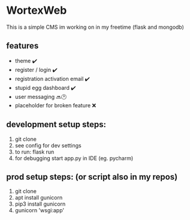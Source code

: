 # WortexWeb
This is a simple CMS im working on in my freetime (flask and mongodb)

## features 
* theme :heavy_check_mark:
* register / login :heavy_check_mark:
* registration activation email :heavy_check_mark:
* stupid egg dashboard :heavy_check_mark:
* user messaging :soon::clock1:
* placeholder for broken feature :x:

## development setup steps:
1. git clone
2. see config for dev settings
3. to run: flask run 
4. for debugging start app.py in IDE (eg. pycharm)


## prod setup steps: (or script also in my repos)
1. git clone
2. apt install gunicorn
3. pip3 install gunicorn
4. gunicorn 'wsgi:app'
